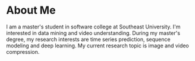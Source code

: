 # About Me
I am a master's student in software college at Southeast University. I'm interested in data mining and video understanding. During my master's degree, my research interests are time series prediction, sequence modeling and deep learning. My current research topic is image and video compression.
